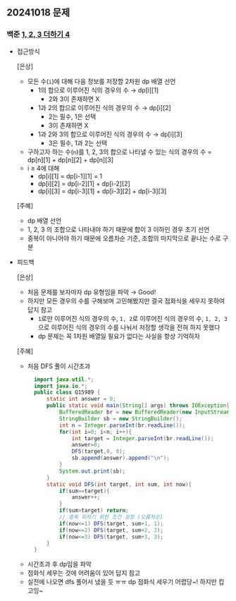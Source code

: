 ## 20241018 문제

### 백준 [1, 2, 3 더하기 4](https://www.acmicpc.net/problem/15989)

- 접근방식

  [은상]
  - 모든 수(`i`)에 대해 다음 정보를 저장할 2차원 dp 배열 선언
    - 1의 합으로 이루어진 식의 경우의 수 → dp[i][1]
        - 2와 3이 존재하면 X
    - 1과 2의 합으로 이루어진 식의 경우의 수 → dp[i][2]
        - 2는 필수, 1은 선택
        - 3이 존재하면 X
    - 1과 2와 3의 합으로 이루어진  식의 경우의 수 → dp[i][3]
        - 3은 필수, 1과 2는 선택
  - 구하고자 하는 수(`n`)를 1, 2, 3의 합으로 나타낼 수 있는 식의 경우의 수 = dp[n][1] + dp[n][2] + dp[n][3]
  - i ≥ 4에 대해
    - dp[i][1] = dp[i-1][1] = 1
    - dp[i][2] = dp[i-2][1] + dp[i-2][2]
    - dp[i][3] = dp[i-3][1] + dp[i-3][2] + dp[i-3][3]

  [주혜]
  - dp 배열 선언
  - 1, 2, 3 의 조합으로 나타내야 하기 때문에 합이 3 이하인 경우 초기 선언
  - 중복이 아니어야 하기 때문에 오름차순 기준, 조합의 마지막으로 끝나는 수로 구분
  
- 피드백

  [은상]
  - 처음 문제를 보자마자 dp 유형임을 파악 → Good!
  - 하지만 모든 경우의 수를 구해보며 고민해봤지만 결국 점화식을 세우지 못하여 답지 참고
    - `1`로만 이루어진 식의 경우의 수, `1, 2`로 이루어진 식의 경우의 수, `1, 2, 3`으로 이루어진 식의 경우의 수를 나눠서 저장할 생각을 전혀 하지 못했다
    - dp 문제는 꼭 1차원 배열일 필요가 없다는 사실을 항상 기억하자
 
  [주혜]
  - 처음 DFS 풀이 시간초과
    ```java
      import java.util.*;
      import java.io.*;
      public class Q15989 {
          static int answer = 0;
          public static void main(String[] args) throws IOException{
              BufferedReader br = new BufferedReader(new InputStreamReader(System.in));
              StringBuilder sb = new StringBuilder();
              int n = Integer.parseInt(br.readLine());
              for(int i=0; i<n; i++){
                  int target = Integer.parseInt(br.readLine());
                  answer=0;
                  DFS(target,0, 0);
                  sb.append(answer).append("\n");
              }
              System.out.print(sb);
          }
          static void DFS(int target, int sum, int now){
              if(sum==target){
                  answer++;
              }
              if(sum>target) return;
              // 중복 피하기 위한 조건 설정 (오름차순)
              if(now<=1) DFS(target, sum+1, 1);
              if(now<=2) DFS(target, sum+2, 2);
              if(now<=3) DFS(target, sum+3, 3);
          }
      }
    ```
  - 시간초과 후 dp임을 파악
  - 점화식 세우는 것에 어려움이 있어 답지 참고
  - 실전에 나오면 dfs 풀어서 냈을 듯 ㅠㅠ dp 점화식 세우기 어렵당~! 하지만 킵고잉~
